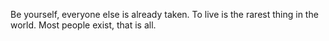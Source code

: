 Be yourself, everyone else is already taken.
To live is the rarest thing in the world. Most people exist, that is all.
